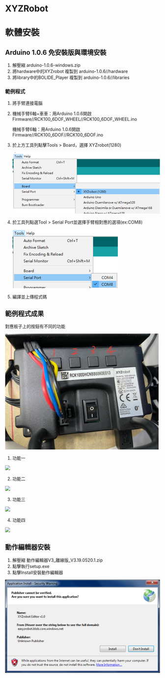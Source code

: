 # XYZRobot
# 軟體安裝

## Arduino 1.0.6 免安裝版與環境安裝
1. 解壓縮 arduino-1.0.6-windows.zip
2. 將hardware中的XYZrobot 複製到 arduino-1.0.6//hardware
3. 將library中的BOLIDE_Player 複製到 arduino-1.0.6//libraries

### 範例程式
1. 將手臂連接電腦
2. 機械手臂6軸+車車：用Arduino 1.0.6開啟 Firmware//RCK100_6DOF_WHEEL//RCK100_6DOF_WHEEL.ino

   機械手臂6軸：用Arduino 1.0.6開啟 Firmware//RCK100_6DOF//RCK100_6DOF.ino
3. 於上方工具列點擊Tools > Board，選擇 XYZrobot(1280)

   ![image](pic/291841840-4854dcc5-672f-4b17-b17d-bb3f5ff4229b.png)
5. 於工具列點選Tool > Serial Port並選擇手臂相對應的選項(ex:COM8)

   ![image](pic/291842393-476af7f2-1aa4-49d3-a942-f90c02c91cdc.png)

6. 編譯並上傳程式碼

## 範例程式成果
對應板子上的按鈕有不同的功能

<img src="pic/button.jpg" width="500">

1. 功能一

<img src="pic/1.gif" width="500">

2. 功能二

<img src="pic/2.gif" width="500">

3. 功能三

<img src="pic/3.gif" width="500">

4. 功能四

<img src="pic/4.gif" width="500">

## 動作編輯器安裝
1. 解壓縮 動作編輯器V3_離線版_V3.19.0520.1.zip
2. 點擊執行setup.exe
3. 點擊Install安裝動作編輯器

![image](pic/install.png)











